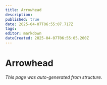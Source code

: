 ```yaml
---
title: Arrowhead
description: 
published: true
date: 2025-04-07T06:55:07.717Z
tags: 
editor: markdown
dateCreated: 2025-04-07T06:55:05.200Z
---
```


# Arrowhead

*This page was auto-generated from structure.*